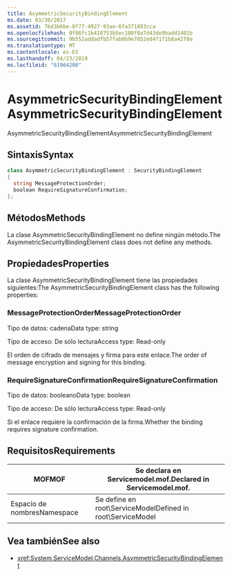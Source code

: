 ```yaml
---
title: AsymmetricSecurityBindingElement
ms.date: 03/30/2017
ms.assetid: 7bd3b6be-8f77-4927-93ae-6fa371893cca
ms.openlocfilehash: 0f86fc1b410753b5ec100f0a7d43de9badd1401b
ms.sourcegitcommit: 9b552addadfb57fab0b9e7852ed4f1f1b8a42f8e
ms.translationtype: MT
ms.contentlocale: es-ES
ms.lasthandoff: 04/23/2019
ms.locfileid: "61964208"
---
```

# <a name="asymmetricsecuritybindingelement"></a><span data-ttu-id="d4cc4-102">AsymmetricSecurityBindingElement</span><span class="sxs-lookup"><span data-stu-id="d4cc4-102">AsymmetricSecurityBindingElement</span></span>
<span data-ttu-id="d4cc4-103">AsymmetricSecurityBindingElement</span><span class="sxs-lookup"><span data-stu-id="d4cc4-103">AsymmetricSecurityBindingElement</span></span>  
  
## <a name="syntax"></a><span data-ttu-id="d4cc4-104">Sintaxis</span><span class="sxs-lookup"><span data-stu-id="d4cc4-104">Syntax</span></span>  
  
```csharp
class AsymmetricSecurityBindingElement : SecurityBindingElement  
{  
  string MessageProtectionOrder;  
  boolean RequireSignatureConfirmation;  
};  
```  
  
## <a name="methods"></a><span data-ttu-id="d4cc4-105">Métodos</span><span class="sxs-lookup"><span data-stu-id="d4cc4-105">Methods</span></span>  
 <span data-ttu-id="d4cc4-106">La clase AsymmetricSecurityBindingElement no define ningún método.</span><span class="sxs-lookup"><span data-stu-id="d4cc4-106">The AsymmetricSecurityBindingElement class does not define any methods.</span></span>  
  
## <a name="properties"></a><span data-ttu-id="d4cc4-107">Propiedades</span><span class="sxs-lookup"><span data-stu-id="d4cc4-107">Properties</span></span>  
 <span data-ttu-id="d4cc4-108">La clase AsymmetricSecurityBindingElement tiene las propiedades siguientes:</span><span class="sxs-lookup"><span data-stu-id="d4cc4-108">The AsymmetricSecurityBindingElement class has the following properties:</span></span>  
  
### <a name="messageprotectionorder"></a><span data-ttu-id="d4cc4-109">MessageProtectionOrder</span><span class="sxs-lookup"><span data-stu-id="d4cc4-109">MessageProtectionOrder</span></span>  
 <span data-ttu-id="d4cc4-110">Tipo de datos: cadena</span><span class="sxs-lookup"><span data-stu-id="d4cc4-110">Data type: string</span></span>  
  
 <span data-ttu-id="d4cc4-111">Tipo de acceso: De sólo lectura</span><span class="sxs-lookup"><span data-stu-id="d4cc4-111">Access type: Read-only</span></span>  
  
 <span data-ttu-id="d4cc4-112">El orden de cifrado de mensajes y firma para este enlace.</span><span class="sxs-lookup"><span data-stu-id="d4cc4-112">The order of message encryption and signing for this binding.</span></span>  
  
### <a name="requiresignatureconfirmation"></a><span data-ttu-id="d4cc4-113">RequireSignatureConfirmation</span><span class="sxs-lookup"><span data-stu-id="d4cc4-113">RequireSignatureConfirmation</span></span>  
 <span data-ttu-id="d4cc4-114">Tipo de datos: booleano</span><span class="sxs-lookup"><span data-stu-id="d4cc4-114">Data type: boolean</span></span>  
  
 <span data-ttu-id="d4cc4-115">Tipo de acceso: De sólo lectura</span><span class="sxs-lookup"><span data-stu-id="d4cc4-115">Access type: Read-only</span></span>  
  
 <span data-ttu-id="d4cc4-116">Si el enlace requiere la confirmación de la firma.</span><span class="sxs-lookup"><span data-stu-id="d4cc4-116">Whether the binding requires signature confirmation.</span></span>  
  
## <a name="requirements"></a><span data-ttu-id="d4cc4-117">Requisitos</span><span class="sxs-lookup"><span data-stu-id="d4cc4-117">Requirements</span></span>  
  
|<span data-ttu-id="d4cc4-118">MOF</span><span class="sxs-lookup"><span data-stu-id="d4cc4-118">MOF</span></span>|<span data-ttu-id="d4cc4-119">Se declara en Servicemodel.mof.</span><span class="sxs-lookup"><span data-stu-id="d4cc4-119">Declared in Servicemodel.mof.</span></span>|  
|---------|-----------------------------------|  
|<span data-ttu-id="d4cc4-120">Espacio de nombres</span><span class="sxs-lookup"><span data-stu-id="d4cc4-120">Namespace</span></span>|<span data-ttu-id="d4cc4-121">Se define en root\ServiceModel</span><span class="sxs-lookup"><span data-stu-id="d4cc4-121">Defined in root\ServiceModel</span></span>|  
  
## <a name="see-also"></a><span data-ttu-id="d4cc4-122">Vea también</span><span class="sxs-lookup"><span data-stu-id="d4cc4-122">See also</span></span>

- <xref:System.ServiceModel.Channels.AsymmetricSecurityBindingElement>
